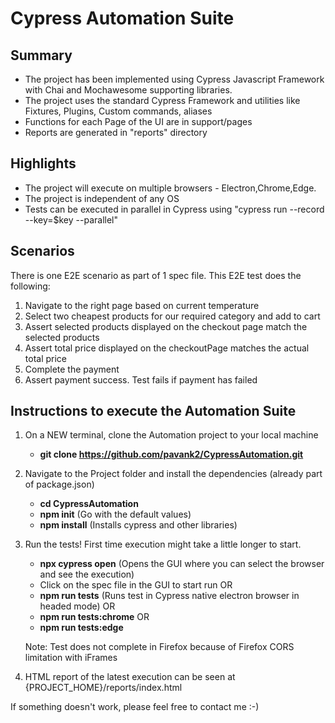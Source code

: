 # Cypress Automation Suite

## Summary

- The project has been implemented using Cypress Javascript Framework with Chai and Mochawesome supporting libraries.
- The project uses the standard Cypress Framework and utilities like Fixtures, Plugins, Custom commands, aliases
- Functions for each Page of the UI are in support/pages
- Reports are generated in "reports" directory
 
## Highlights

- The project will execute on multiple browsers - Electron,Chrome,Edge.
- The project is independent of any OS
- Tests can be executed in parallel in Cypress using "cypress run --record --key=$key --parallel" 

## Scenarios

There is one E2E scenario as part of 1 spec file.
This E2E test does the following:
  1) Navigate to the right page based on current temperature    
  2) Select two cheapest products for our required category and add to cart    
  3) Assert selected products displayed on the checkout page match the selected products    
  4) Assert total price displayed on the checkoutPage matches the actual total price      
  5) Complete the payment    
  6) Assert payment success. Test fails if payment has failed    


## Instructions to execute the Automation Suite

1. On a NEW terminal, clone the Automation project to your local machine

   - **git clone https://github.com/pavank2/CypressAutomation.git**

2. Navigate to the Project folder and install the dependencies (already part of package.json)

   - **cd CypressAutomation**
   - **npm init** (Go with the default values)
   - **npm install** (Installs cypress and other libraries)

3. Run the tests! First time execution might take a little longer to start.

   - **npx cypress open** (Opens the GUI where you can select the browser and see the execution)
   - Click on the spec file in the GUI to start run
    OR
   - **npm run tests** (Runs test in Cypress native electron browser in headed mode)
   OR
   - **npm run tests:chrome**
   OR
    - **npm run tests:edge**
    
   Note: Test does not complete in Firefox because of Firefox CORS limitation with iFrames 

4. HTML report of the latest execution can be seen at {PROJECT_HOME}/reports/index.html

If something doesn't work, please feel free to contact me :-)
